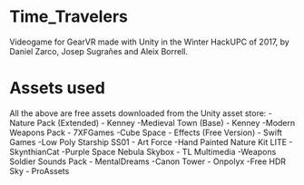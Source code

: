 # Time_Travelers
Videogame for GearVR made with Unity in the Winter HackUPC of 2017, by Daniel Zarco, Josep Sugrañes and Aleix Borrell.
# Assets used
All the above are free assets downloaded from the Unity asset store:
-Nature Pack (Extended) - Kenney
-Medieval Town (Base) - Kenney
-Modern Weapons Pack - 7XFGames
-Cube Space - Effects (Free Version) - Swift Games
-Low Poly Starship SS01 - Art Force
-Hand Painted Nature Kit LITE - SkynthianCat
-Purple Space Nebula Skybox - TL Multimedia
-Weapons Soldier Sounds Pack - MentalDreams
-Canon Tower - Onpolyx
-Free HDR Sky - ProAssets
